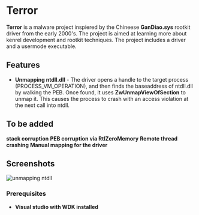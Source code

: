 # Terror


**Terror** is a malware project inspiered by the Chineese **GanDiao.sys** rootkit driver from the early 2000's. The project is aimed at learning more about kenrel development and rootkit techniques. The project includes a driver and a usermode executable. 

## Features
- **Unmapping ntdll.dll** - The driver opens a handle to the target process (PROCESS_VM_OPERATION), and then finds the baseaddress of ntdll.dll by walking the PEB. Once found, it uses **ZwUnmapViewOfSection** to unmap it. This causes the process to crash with an access violation at the next call into ntdll.
 

## To be added
**stack corruption**
**PEB corruption via RtlZeroMemory**
**Remote thread crashing**
**Manual mapping for the driver**


## Screenshots
![unmapping ntdll](https://github.com/user-attachments/assets/214ae143-ace5-43dc-b786-ebf5af87ed6f)

### Prerequisites
- **Visual studio with WDK installed**
